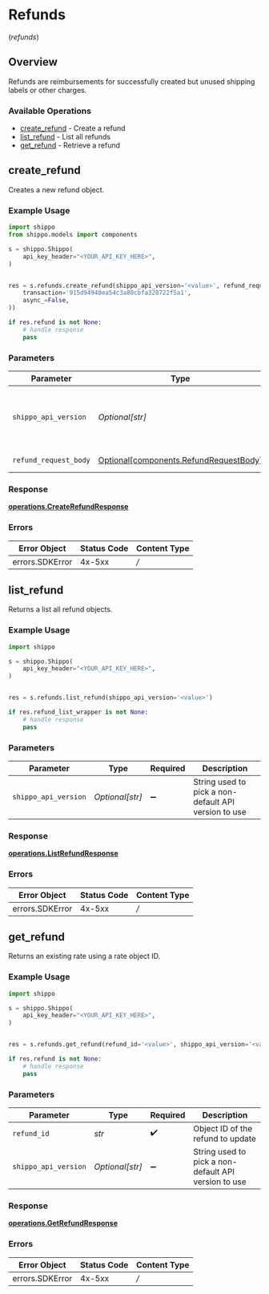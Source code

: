 # Refunds
(*refunds*)

## Overview

Refunds are reimbursements for successfully created but unused shipping labels or other charges.
<SchemaDefinition schemaRef="#/components/schemas/Refund"/>

### Available Operations

* [create_refund](#create_refund) - Create a refund
* [list_refund](#list_refund) - List all refunds
* [get_refund](#get_refund) - Retrieve a refund

## create_refund

Creates a new refund object.

### Example Usage

```python
import shippo
from shippo.models import components

s = shippo.Shippo(
    api_key_header="<YOUR_API_KEY_HERE>",
)


res = s.refunds.create_refund(shippo_api_version='<value>', refund_request_body=components.RefundRequestBody(
    transaction='915d94940ea54c3a80cbfa328722f5a1',
    async_=False,
))

if res.refund is not None:
    # handle response
    pass

```

### Parameters

| Parameter                                                                              | Type                                                                                   | Required                                                                               | Description                                                                            |
| -------------------------------------------------------------------------------------- | -------------------------------------------------------------------------------------- | -------------------------------------------------------------------------------------- | -------------------------------------------------------------------------------------- |
| `shippo_api_version`                                                                   | *Optional[str]*                                                                        | :heavy_minus_sign:                                                                     | String used to pick a non-default API version to use                                   |
| `refund_request_body`                                                                  | [Optional[components.RefundRequestBody]](../../models/components/refundrequestbody.md) | :heavy_minus_sign:                                                                     | Refund details                                                                         |


### Response

**[operations.CreateRefundResponse](../../models/operations/createrefundresponse.md)**
### Errors

| Error Object    | Status Code     | Content Type    |
| --------------- | --------------- | --------------- |
| errors.SDKError | 4x-5xx          | */*             |

## list_refund

Returns a list all refund objects.

### Example Usage

```python
import shippo

s = shippo.Shippo(
    api_key_header="<YOUR_API_KEY_HERE>",
)


res = s.refunds.list_refund(shippo_api_version='<value>')

if res.refund_list_wrapper is not None:
    # handle response
    pass

```

### Parameters

| Parameter                                            | Type                                                 | Required                                             | Description                                          |
| ---------------------------------------------------- | ---------------------------------------------------- | ---------------------------------------------------- | ---------------------------------------------------- |
| `shippo_api_version`                                 | *Optional[str]*                                      | :heavy_minus_sign:                                   | String used to pick a non-default API version to use |


### Response

**[operations.ListRefundResponse](../../models/operations/listrefundresponse.md)**
### Errors

| Error Object    | Status Code     | Content Type    |
| --------------- | --------------- | --------------- |
| errors.SDKError | 4x-5xx          | */*             |

## get_refund

Returns an existing rate using a rate object ID.

### Example Usage

```python
import shippo

s = shippo.Shippo(
    api_key_header="<YOUR_API_KEY_HERE>",
)


res = s.refunds.get_refund(refund_id='<value>', shippo_api_version='<value>')

if res.refund is not None:
    # handle response
    pass

```

### Parameters

| Parameter                                            | Type                                                 | Required                                             | Description                                          |
| ---------------------------------------------------- | ---------------------------------------------------- | ---------------------------------------------------- | ---------------------------------------------------- |
| `refund_id`                                          | *str*                                                | :heavy_check_mark:                                   | Object ID of the refund to update                    |
| `shippo_api_version`                                 | *Optional[str]*                                      | :heavy_minus_sign:                                   | String used to pick a non-default API version to use |


### Response

**[operations.GetRefundResponse](../../models/operations/getrefundresponse.md)**
### Errors

| Error Object    | Status Code     | Content Type    |
| --------------- | --------------- | --------------- |
| errors.SDKError | 4x-5xx          | */*             |
